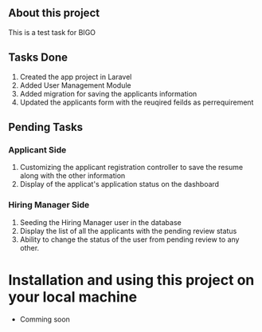 
## About this project
This is a test task for BIGO 

## Tasks Done
 1. Created the app project in Laravel
 2. Added User Management Module 
 3. Added migration for saving the applicants information 
 4. Updated the applicants form with the reuqired feilds as perrequirement
## Pending Tasks
### Applicant Side
1. Customizing the applicant registration controller to save the resume along with the other information
2. Display of the applicat's application status on the dashboard
### Hiring Manager Side
1. Seeding the Hiring Manager user in the database
2. Display the list of all the applicants with the pending review status
3. Ability to change the status of the user from pending review to any other. 


# Installation and using this project on your local machine
- Comming soon